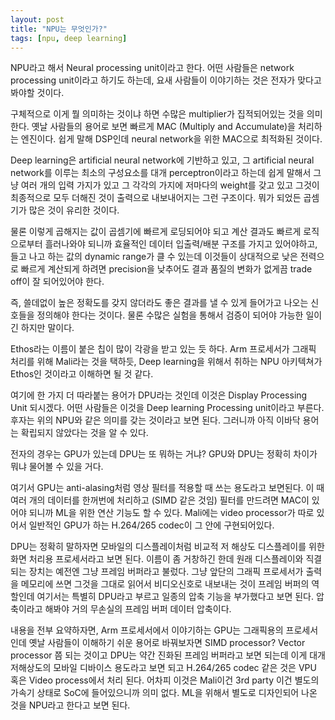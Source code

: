 ```yaml
---
layout: post
title: "NPU는 무엇인가?"
tags: [npu, deep learning]
---
```


NPU라고 해서 Neural processing unit이라고 한다. 어떤 사람들은 network processing unit이라고 하기도 하는데, 요새 사람들이 이야기하는 것은 전자가 맞다고 봐야할 것이다.

구체적으로 이게 뭘 의미하는 것이냐 하면 수많은 multiplier가 집적되어있는 것을 의미한다. 옛날 사람들의 용어로 보면 빠르게 MAC (Multiply and Accumulate)을 처리하는 엔진이다. 쉽게 말해 DSP인데 neural network을 위한 MAC으로 최적화된 것이다. 

Deep learning은 artificial neural network에 기반하고 있고, 그 artificial neural network를 이루는 최소의 구성요소를 대개 perceptron이라고 하는데 쉽게 말해서 그냥 여러 개의 입력 가지가 있고 그 각각의 가지에 저마다의 weight를 갖고 있고 그것이 최종적으로 모두 더해진 것이 출력으로 내보내어지는 그런 구조이다. 뭐가 되었든 곱셈기가 많은 것이 유리한 것이다.

물론 이렇게 곱해지는 값이 곱셈기에 빠르게 로딩되어야 되고 계산 결과도 빠르게 로직으로부터 흘러나와야 되니까 효율적인 데이터 입출력/배분 구조를 가지고 있어야하고, 들고 나고 하는 값의 dynamic range가 클 수 있는데 이것들이 상대적으로 낮은 전력으로 빠르게 계산되게 하려면 precision을 낮추어도 결과 품질의 변화가 없게끔 trade off이 잘 되어있어야 한다.

즉, 쓸데없이 높은 정확도를 갖지 않더라도 좋은 결과를 낼 수 있게 들어가고 나오는 신호들을 정의해야 한다는 것이다. 물론 수많은 실험을 통해서 검증이 되어야 가능한 일이긴 하지만 말이다. 

Ethos라는 이름이 붙은 칩이 많이 각광을 받고 있는 듯 하다. Arm 프로세서가 그래픽 처리를 위해 Mali라는 것을 택하듯, Deep learning을 위해서 취하는 NPU 아키텍쳐가 Ethos인 것이라고 이해하면 될 것 같다. 

여기에 한 가지 더 따라붙는 용어가 DPU라는 것인데 이것은 Display Processing Unit 되시겠다. 어떤 사람들은 이것을 Deep learning Processing unit이라고 부른다. 후자는 위의 NPU와 같은 의미를 갖는 것이라고 보면 된다. 그러니까 아직 이바닥 용어는 확립되지 않았다는 것을 알 수 있다.

전자의 경우는 GPU가 있는데 DPU는 또 뭐하는 거냐? GPU와 DPU는 정확히 차이가 뭐냐 물어볼 수 있을 거다.

여기서 GPU는 anti-alasing처럼 영상 필터를 적용할 때 쓰는 용도라고 보면된다. 이 때 여러 개의 데이터를 한꺼번에 처리하고 (SIMD 같은 것임) 필터를 만드려면 MAC이 있어야 되니까 ML을 위한 연산 기능도 할 수 있다. Mali에는 video processor가 따로 있어서 일반적인 GPU가 하는 H.264/265 codec이 그 안에 구현되어있다. 

DPU는 정확히 말하자면 모바일의 디스플레이처럼 비교적 저 해상도 디스플레이를 위한 화면 처리용 프로세서라고 보면 된다. 이름이 좀 거창하긴 한데 원래 디스플레이와 직결되는 장치는 예전엔 그냥 프레임 버퍼라고 불렀다. 그냥 앞단의 그래픽 프로세서가 출력을 메모리에 쓰면 그것을 그대로 읽어서 비디오신호로 내보내는 것이 프레임 버퍼의 역할인데 여기서는 특별히 DPU라고 부르고 일종의 압축 기능을 부가했다고 보면 된다. 압축이라고 해봐야 거의 무손실의 프레임 버퍼 데이터 압축이다. 

내용을 전부 요약하자면, Arm 프로세서에서 이야기하는 GPU는 그래픽용의 프로세서인데 옛날 사람들이 이해하기 쉬운 용어로 바꿔보자면 SIMD processor? Vector processor 쯤 되는 것이고 DPU는 약간 진화된 프레임 버퍼라고 보면 되는데 이게 대개 저해상도의 모바일 디바이스 용도라고 보면 되고 H.264/265 codec 같은 것은 VPU 혹은 Video process에서 처리 된다. 어차피 이것은 Mali이건 3rd party 이건 별도의 가속기 상태로 SoC에 들어있으니까 의미 없다. ML을 위해서 별도로 디자인되어 나온 것을 NPU라고 한다고 보면 된다.

